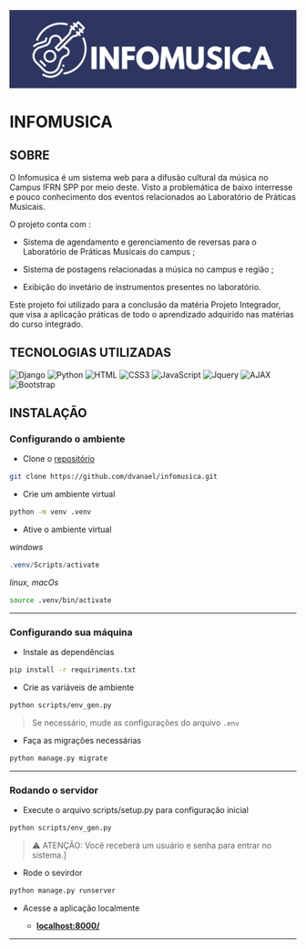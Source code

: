 ![INFOMUSICA](static/img/infomusica-logotipo.png)

# INFOMUSICA

## SOBRE

O Infomusica é um sistema web para a difusão cultural da música no Campus IFRN SPP por meio deste. Visto a problemática de baixo interresse e pouco conhecimento dos eventos relacionados ao Laboratório de Práticas Musicais.

O projeto conta com :
- Sistema de agendamento e gerenciamento de reversas para o Laboratório de Práticas Musicais do campus ;

- Sistema de postagens relacionadas a música no campus e região ;

- Exibição do invetário de instrumentos presentes no laboratório.

Este projeto foi utilizado para a conclusão da matéria Projeto Integrador, que visa a aplicação práticas de todo o aprendizado adquirido nas matérias do curso integrado.

## TECNOLOGIAS UTILIZADAS
  
![Django](https://img.shields.io/badge/-Django-0d1117?style=for-the-badge&logo=Django&logoColor=green)
![Python](https://img.shields.io/badge/-Python-0d1117?style=for-the-badge&logo=Python)
![HTML](https://img.shields.io/badge/-HTML5-0d1117?style=for-the-badge&logo=html5&logoColor) 
![CSS3](https://img.shields.io/badge/-CSS3-0d1117?style=for-the-badge&logo=css3&logoColor=blue) 
![JavaScript](https://img.shields.io/badge/-JavaScript-0d1117?style=for-the-badge&logo=javascript&logoColor) 
![Jquery](https://img.shields.io/badge/-Jquery-0d1117?style=for-the-badge&logo=jquery&logoColor) 
![AJAX](https://img.shields.io/badge/-AJAX-0d1117?style=for-the-badge&logo=ajax&logoColor) 
![Bootstrap](https://img.shields.io/badge/-Bootstrap-0d1117?style=for-the-badge&logo=bootstrap&logoColor)

## INSTALAÇÃO

### Configurando o ambiente

 - Clone o [repositório](https://github.com/dvanael/infomusica/)

```bash
git clone https://github.com/dvanael/infomusica.git
```

- Crie um ambiente virtual

```bash
python -m venv .venv
```

- Ative o ambiente virtual 
  
_windows_
```powershell
.venv/Scripts/activate
```

_linux, macOs_
```bash
source .venv/bin/activate
```

---

### Configurando sua máquina

- Instale as dependências

```bash
pip install -r requiriments.txt
```

- Crie as variáveis de ambiente

```bash
python scripts/env_gen.py
```

> Se necessário, mude as configurações do  arquivo ``.env``

- Faça as migrações necessárias

```bash
python manage.py migrate
```

---

### Rodando o servidor

- Execute o arquivo scripts/setup.py para configuração inicial

```bash
python scripts/env_gen.py
```

> ⚠️ ATENÇÃO: Você receberá um usuário e senha para entrar no sistema.]

- Rode o sevirdor

```bash
python manage.py runserver
```

- Acesse a aplicação localmente

  - **[localhost:8000/](http://localhost:8000/)**

---
